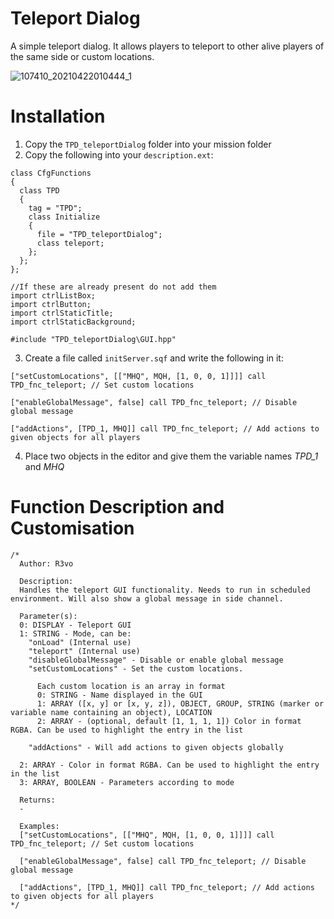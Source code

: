 # Teleport Dialog
A simple teleport dialog. It allows players to teleport to other alive players of the same side or custom locations.

![107410_20210422010444_1](https://user-images.githubusercontent.com/17484252/115631821-db576080-a306-11eb-9cff-d6430483cce3.png)


# Installation

1. Copy the `TPD_teleportDialog` folder into your mission folder
2. Copy the following into your `description.ext`:
```
class CfgFunctions
{
  class TPD
  {
    tag = "TPD";
    class Initialize
    {
      file = "TPD_teleportDialog";
      class teleport;
    };
  };
};

//If these are already present do not add them
import ctrlListBox;
import ctrlButton;
import ctrlStaticTitle;
import ctrlStaticBackground;

#include "TPD_teleportDialog\GUI.hpp"
```

3. Create a file called `initServer.sqf` and write the following in it:

```
["setCustomLocations", [["MHQ", MQH, [1, 0, 0, 1]]]] call TPD_fnc_teleport; // Set custom locations

["enableGlobalMessage", false] call TPD_fnc_teleport; // Disable global message

["addActions", [TPD_1, MHQ]] call TPD_fnc_teleport; // Add actions to given objects for all players
```

4. Place two objects in the editor and give them the variable names *TPD_1* and *MHQ*

# Function Description and Customisation
```
/*
  Author: R3vo

  Description:
  Handles the teleport GUI functionality. Needs to run in scheduled environment. Will also show a global message in side channel.

  Parameter(s):
  0: DISPLAY - Teleport GUI
  1: STRING - Mode, can be:
    "onLoad" (Internal use)
    "teleport" (Internal use)
    "disableGlobalMessage" - Disable or enable global message
    "setCustomLocations" - Set the custom locations.

      Each custom location is an array in format
      0: STRING - Name displayed in the GUI
      1: ARRAY ([x, y] or [x, y, z]), OBJECT, GROUP, STRING (marker or variable name containing an object), LOCATION
      2: ARRAY - (optional, default [1, 1, 1, 1]) Color in format RGBA. Can be used to highlight the entry in the list

    "addActions" - Will add actions to given objects globally

  2: ARRAY - Color in format RGBA. Can be used to highlight the entry in the list
  3: ARRAY, BOOLEAN - Parameters according to mode

  Returns:
  -

  Examples:
  ["setCustomLocations", [["MHQ", MQH, [1, 0, 0, 1]]]] call TPD_fnc_teleport; // Set custom locations

  ["enableGlobalMessage", false] call TPD_fnc_teleport; // Disable global message

  ["addActions", [TPD_1, MHQ]] call TPD_fnc_teleport; // Add actions to given objects for all players
*/
```
